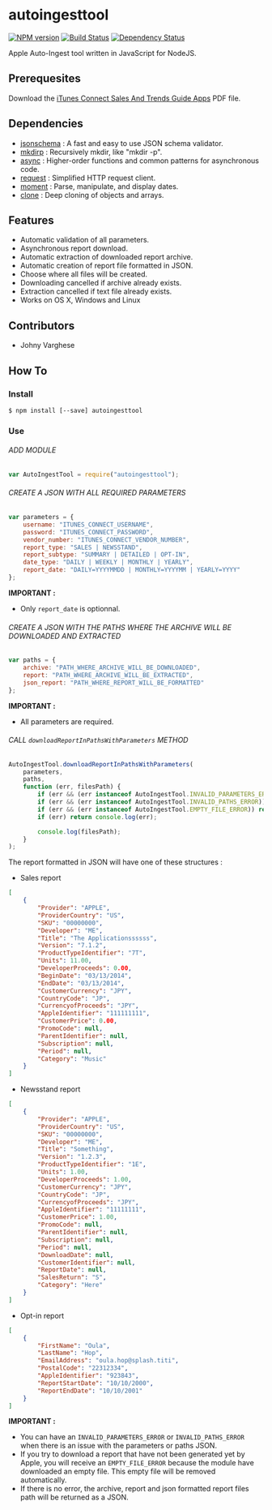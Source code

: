 # autoingesttool

[![NPM version](https://badge.fury.io/js/autoingesttool.svg)](http://badge.fury.io/js/autoingesttool) [![Build Status](https://travis-ci.org/linitix/autoingesttool.svg?branch=master)](https://travis-ci.org/linitix/autoingesttool) [![Dependency Status](https://david-dm.org/linitix/autoingesttool.svg)](https://david-dm.org/linitix/autoingesttool)

Apple Auto-Ingest tool written in JavaScript for NodeJS.

## Prerequesites

Download the [iTunes Connect Sales And Trends Guide Apps](http://www.apple.com/itunesnews/docs/AppStoreReportingInstructions.pdf) PDF file.

## Dependencies

* [jsonschema](https://www.npmjs.org/package/jsonschema) : A fast and easy to use JSON schema validator.
* [mkdirp](https://www.npmjs.org/package/mkdirp) : Recursively mkdir, like "mkdir -p".
* [async](https://www.npmjs.org/package/async) : Higher-order functions and common patterns for asynchronous code.
* [request](https://www.npmjs.org/package/request) : Simplified HTTP request client.
* [moment](https://www.npmjs.org/package/moment) : Parse, manipulate, and display dates.
* [clone](https://www.npmjs.org/package/clone) : Deep cloning of objects and arrays.

## Features

* Automatic validation of all parameters.
* Asynchronous report download.
* Automatic extraction of downloaded report archive.
* Automatic creation of report file formatted in JSON.
* Choose where all files will be created.
* Downloading cancelled if archive already exists.
* Extraction cancelled if text file already exists.
* Works on OS X, Windows and Linux

## Contributors

* Johny Varghese

## How To

### Install

```
$ npm install [--save] autoingesttool
```

### Use

###### ADD MODULE

```javascript
var AutoIngestTool = require("autoingesttool");
```

###### CREATE A JSON WITH ALL REQUIRED PARAMETERS

```javascript
var parameters = {
	username: "ITUNES_CONNECT_USERNAME",
    password: "ITUNES_CONNECT_PASSWORD",
    vendor_number: "ITUNES_CONNECT_VENDOR_NUMBER",
    report_type: "SALES | NEWSSTAND",
    report_subtype: "SUMMARY | DETAILED | OPT-IN",
    date_type: "DAILY | WEEKLY | MONTHLY | YEARLY",
    report_date: "DAILY=YYYYMMDD | MONTHLY=YYYYMM | YEARLY=YYYY"
};
```

**IMPORTANT :**

* Only `report_date` is optionnal.

###### CREATE A JSON WITH THE PATHS WHERE THE ARCHIVE WILL BE DOWNLOADED AND EXTRACTED

```javascript
var paths = {
	archive: "PATH_WHERE_ARCHIVE_WILL_BE_DOWNLOADED",
    report: "PATH_WHERE_ARCHIVE_WILL_BE_EXTRACTED",
    json_report: "PATH_WHERE_REPORT_WILL_BE_FORMATTED"
};
```

**IMPORTANT :**

* All parameters are required.

###### CALL `downloadReportInPathsWithParameters` METHOD

```javascript
AutoIngestTool.downloadReportInPathsWithParameters(
	parameters,
    paths,
    function (err, filesPath) {
    	if (err && (err instanceof AutoIngestTool.INVALID_PARAMETERS_ERROR)) return console.log(err);
        if (err && (err instanceof AutoIngestTool.INVALID_PATHS_ERROR)) return console.log(err);
        if (err && (err instanceof AutoIngestTool.EMPTY_FILE_ERROR)) return console.log(err);
    	if (err) return console.log(err);

        console.log(filesPath);
    }
);
```

The report formatted in JSON will have one of these structures :

* Sales report

```json
[
	{
    	"Provider": "APPLE",
    	"ProviderCountry": "US",
    	"SKU": "00000000",
    	"Developer": "ME",
    	"Title": "The Applicationssssss",
    	"Version": "7.1.2",
    	"ProductTypeIdentifier": "7T",
    	"Units": 11.00,
    	"DeveloperProceeds": 0.00,
    	"BeginDate": "03/13/2014",
    	"EndDate": "03/13/2014",
    	"CustomerCurrency": "JPY",
    	"CountryCode": "JP",
    	"CurrencyofProceeds": "JPY",
    	"AppleIdentifier": "111111111",
    	"CustomerPrice": 0.00,
    	"PromoCode": null,
    	"ParentIdentifier": null,
    	"Subscription": null,
    	"Period": null,
    	"Category": "Music"
	}
]
```

* Newsstand report

```json
[
	{
    	"Provider": "APPLE",
        "ProviderCountry": "US",
        "SKU": "00000000",
        "Developer": "ME",
        "Title": "Something",
        "Version": "1.2.3",
        "ProductTypeIdentifier": "1E",
        "Units": 1.00,
        "DeveloperProceeds": 1.00,
        "CustomerCurrency": "JPY",
        "CountryCode": "JP",
        "CurrencyofProceeds": "JPY",
        "AppleIdentifier": "11111111",
        "CustomerPrice": 1.00,
        "PromoCode": null,
        "ParentIdentifier": null,
        "Subscription": null,
        "Period": null,
        "DownloadDate": null,
        "CustomerIdentifier": null,
        "ReportDate": null,
        "SalesReturn": "S",
        "Category": "Here"
    }
]
```

* Opt-in report

```json
[
	{
    	"FirstName": "Oula",
        "LastName": "Hop",
        "EmailAddress": "oula.hop@splash.titi",
        "PostalCode": "22312334",
        "AppleIdentifier": "923843",
        "ReportStartDate": "10/10/2000",
        "ReportEndDate": "10/10/2001"
    }
]
```

**IMPORTANT :**

* You can have an `INVALID_PARAMETERS_ERROR` or `INVALID_PATHS_ERROR` when there is an issue with the parameters or paths JSON.
* If you try to download a report that have not been generated yet by Apple, you will receive an `EMPTY_FILE_ERROR` because the module have downloaded an empty file. This empty file will be removed automatically.
* If there is no error, the archive, report and json formatted report files path will be returned as a JSON.